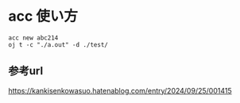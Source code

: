 # acc 使い方
```
acc new abc214
oj t -c "./a.out" -d ./test/  
```
## 参考url
https://kankisenkowasuo.hatenablog.com/entry/2024/09/25/001415